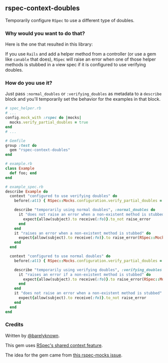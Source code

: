 ## rspec-context-doubles

Temporarily configure `RSpec` to use a different type of doubles.

### Why would you want to do that?

Here is the one that resulted in this library:

If you use `Rails` and add a helper method from a controller (or use a gem like `canable` that does), `RSpec` will raise an error when one of those helper methods is stubbed in a view spec if it is configured to use verifying doubles.

### How do you use it?

Just pass `:normal_doubles` or `:verifying_doubles` as metadata to a `describe` block and you'll temporarily set the behavior for the examples in that block.

```ruby
# spec_helper.rb
# ...
config.mock_with :rspec do |mocks|
  mocks.verify_partial_doubles = true
end
# ...
```

```ruby
# Gemfile
group :test do
  gem "rspec-context-doubles"
end
```

```ruby
# example.rb
class Example
  def foo; end
end
```

```ruby
# example_spec.rb
describe Example do
  context "configured to use verifying doubles" do
    before(:all) { RSpec::Mocks.configuration.verify_partial_doubles = true }

    describe "temporarily using normal doubles", :normal_doubles do
      it "does not raise an error when a non-existent method is stubbed" do
        expect{allow(subject).to receive(:fo)}.to_not raise_error
      end
    end
    it "raises an error when a non-existent method is stubbed" do
      expect{allow(subject).to receive(:fo)}.to raise_error(RSpec::Mocks::MockExpectationError)
    end
  end

  context "configured to use normal doubles" do
    before(:all) { RSpec::Mocks.configuration.verify_partial_doubles = false }

    describe "temporarily using verifying doubles", :verifying_doubles do
      it "raises an error if a non-existent method is stubbed" do
        expect{allow(subject).to receive(:fo)}.to raise_error(RSpec::Mocks::MockExpectationError)
      end
    end
    it "does not raise an error when a non-existent method is stubbed" do
      expect{allow(subject).to receive(:fo)}.to_not raise_error
    end
  end
end
```

### Credits

Written by [@barelyknown](http://twitter.com/barelyknown).

This gem uses [RSpec's shared context feature](https://www.relishapp.com/rspec/rspec-core/docs/example-groups/shared-context).

The idea for the gem came from [this rspec-mocks issue](https://github.com/rspec/rspec-mocks/issues/633).
